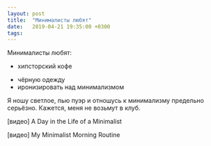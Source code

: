 ```yaml
---
layout: post
title:  "Минималисты любят"
date:   2019-04-21 19:35:00 +0300
tags:   
---
```


Минималисты любят:
- хипсторский кофе

<!--excerpt-->
- чёрную одежду 
- иронизировать над минимализмом

Я ношу светлое, пью пуэр и отношусь к минимализму предельно серьёзно. Кажется, меня не возьмут в клуб.

[видео] A Day in the Life of a Minimalist

[видео] My Minimalist Morning Routine
